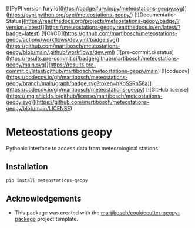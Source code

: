 \[!\[PyPI version fury.io\](https://badge.fury.io/py/meteostations-geopy.svg)\](https://pypi.python.org/pypi/meteostations-geopy/)
\[!\[Documentation Status\](https://readthedocs.org/projects/meteostations-geopy/badge/?version=latest)\](https://meteostations-geopy.readthedocs.io/en/latest/?badge=latest)
\[!\[CI/CD\](https://github.com/martibosch/meteostations-geopy/actions/workflows/dev.yml/badge.svg)\](https://github.com/martibosch/meteostations-geopy/blob/main/.github/workflows/dev.yml)
\[!\[pre-commit.ci status\](https://results.pre-commit.ci/badge/github/martibosch/meteostations-geopy/main.svg)\](https://results.pre-commit.ci/latest/github/martibosch/meteostations-geopy/main)
\[!\[codecov\](https://codecov.io/gh/martibosch/meteostations-geopy/branch/main/graph/badge.svg?token=hKoSSRn58a)\](https://codecov.io/gh/martibosch/meteostations-geopy)
\[!\[GitHub license\](https://img.shields.io/github/license/martibosch/meteostations-geopy.svg)\](https://github.com/martibosch/meteostations-geopy/blob/main/LICENSE)

# Meteostations geopy

Pythonic interface to access data from meteorological stations

## Installation

```bash
pip install meteostations-geopy
```

## Acknowledgements

- This package was created with the [martibosch/cookiecutter-geopy-package](https://github.com/martibosch/cookiecutter-geopy-package) project template.
